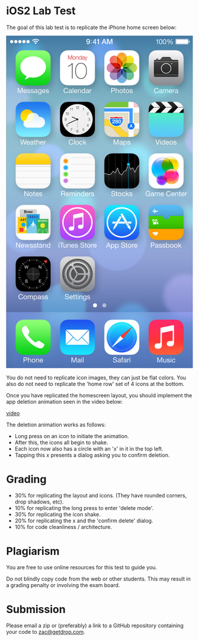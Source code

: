 iOS2 Lab Test
======================

The goal of this lab test is to replicate the iPhone home screen below:

![](homescreen.jpg)

You do not need to replicate icon images, they can just be flat colors.
You also do not need to replicate the 'home row' set of 4 icons at the bottom.

Once you have replicated the homescreen layout, you should implement the app deletion animation seen in the video below:

[video](https://github.com/zdavison/iOS2/blob/master/week10/deletion.mov?raw=true)

The deletion animation works as follows:

- Long press on an icon to initiate the animation.
- After this, the icons all begin to shake.
- Each icon now also has a circle with an 'x' in it in the top left.
- Tapping this x presents a dialog asking you to confirm deletion.

Grading
================
- 30% for replicating the layout and icons. (They have rounded corners, drop shadows, etc).
- 10% for replicating the long press to enter 'delete mode'.
- 30% for replicating the icon shake.
- 20% for replicating the x and the 'confirm delete' dialog.
- 10% for code cleanliness / architecture.

Plagiarism
==============

You are free to use online resources for this test to guide you.

Do not blindly copy code from the web or other students. This may result in a grading penalty or involving the exam board.

Submission
==============

Please email a zip or (preferably) a link to a GitHub repository containing your code to zac@getdrop.com.

